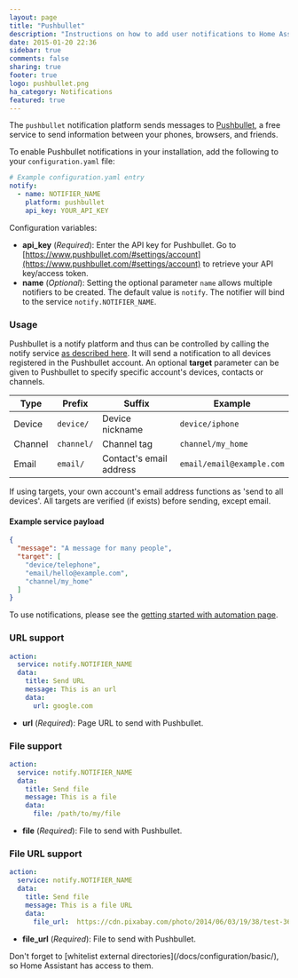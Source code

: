 ```yaml
---
layout: page
title: "Pushbullet"
description: "Instructions on how to add user notifications to Home Assistant."
date: 2015-01-20 22:36
sidebar: true
comments: false
sharing: true
footer: true
logo: pushbullet.png
ha_category: Notifications
featured: true
---
```


The `pushbullet` notification platform sends messages to [Pushbullet](https://www.pushbullet.com/), a free service to send information between your phones, browsers, and friends.

To enable Pushbullet notifications in your installation, add the following to your `configuration.yaml` file:

```yaml
# Example configuration.yaml entry
notify:
  - name: NOTIFIER_NAME
    platform: pushbullet
    api_key: YOUR_API_KEY
```

Configuration variables:

- **api_key** (*Required*): Enter the API key for Pushbullet. Go to [https://www.pushbullet.com/#settings/account](https://www.pushbullet.com/#settings/account) to retrieve your API key/access token.
- **name** (*Optional*): Setting the optional parameter `name` allows multiple notifiers to be created. The default value is `notify`. The notifier will bind to the service `notify.NOTIFIER_NAME`.

### Usage

Pushbullet is a notify platform and thus can be controlled by calling the notify service [as described here](/components/notify/). It will send a notification to all devices registered in the Pushbullet account. An optional **target** parameter can be given to Pushbullet to specify specific account's devices, contacts or channels.

Type | Prefix | Suffix | Example
---- | ------ | ------ | -------
Device | `device/` | Device nickname | `device/iphone`
Channel | `channel/` | Channel tag | `channel/my_home`
Email | `email/` | Contact's email address | `email/email@example.com`

If using targets, your own account's email address functions as 'send to all devices'. All targets are verified (if exists) before sending, except email.

#### Example service payload

```json
{
  "message": "A message for many people",
  "target": [
    "device/telephone",
    "email/hello@example.com",
    "channel/my_home"
  ]
}
```

To use notifications, please see the [getting started with automation page](/getting-started/automation/).

### URL support

```yaml
action:
  service: notify.NOTIFIER_NAME
  data:
    title: Send URL
    message: This is an url
    data:
      url: google.com
```

- **url** (*Required*): Page URL to send with Pushbullet.

### File support

```yaml
action:
  service: notify.NOTIFIER_NAME
  data:
    title: Send file
    message: This is a file
    data:
      file: /path/to/my/file
```

- **file** (*Required*): File to send with Pushbullet.


### File URL support

```yaml
action:
  service: notify.NOTIFIER_NAME
  data:
    title: Send file
    message: This is a file URL
    data:
      file_url:  https://cdn.pixabay.com/photo/2014/06/03/19/38/test-361512_960_720.jpg
```

- **file_url** (*Required*): File to send with Pushbullet.

<p class='note'>
Don't forget to [whitelist external directories](/docs/configuration/basic/), so Home Assistant has access to them.
</p>

